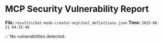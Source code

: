# MCP Security Vulnerability Report
**File:** `results\chat-mode-creator-mcp\tool_definitions.json`
**Time:** `2025-06-21 04:15:48`

✅ No vulnerabilities detected.
